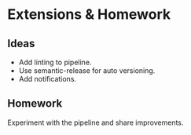 # Extensions & Homework

## Ideas
- Add linting to pipeline.
- Use semantic-release for auto versioning.
- Add notifications.

## Homework
Experiment with the pipeline and share improvements.
